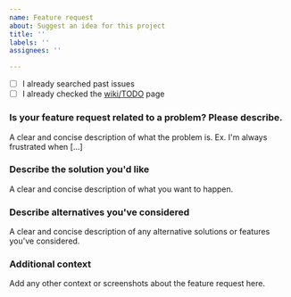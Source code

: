 ```yaml
---
name: Feature request
about: Suggest an idea for this project
title: ''
labels: ''
assignees: ''

---
```


- [ ] I already searched past issues
- [ ] I already checked the [wiki/TODO](https://github.com/haraka/Haraka/wiki/TODO) page

### Is your feature request related to a problem? Please describe.

A clear and concise description of what the problem is. Ex. I'm always frustrated when [...]

### Describe the solution you'd like

A clear and concise description of what you want to happen.

### Describe alternatives you've considered

A clear and concise description of any alternative solutions or features you've considered.

### Additional context

Add any other context or screenshots about the feature request here.
